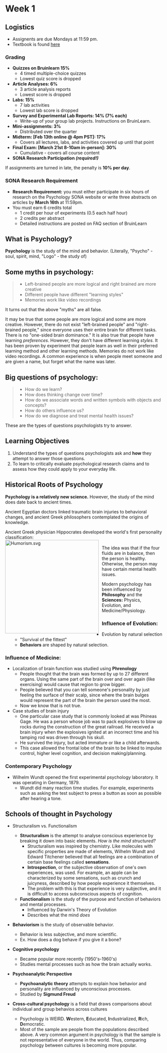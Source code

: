 # Week 1

## Logistics
* Assignents are due Mondays at 11:59 pm.
* Textbook is found [here](https://openstax.org/details/books/psychology)

### Grading
* <strong>Quizzes on Bruinlearn 15%</strong><br>
    * 4 timed multiple-choice quizzes <br>
    * Lowest quiz score is dropped <br>
* <strong>Article Analyses: 6%</strong><br>
    * 3 article analysis reports <br>
    * Lowest score is dropped <br>
* <strong>Labs: 15%</strong><br>
    * 7 lab activities <br>
    * Lowest lab score is dropped <br>
* <strong>Survey and Experimental Lab Reports: 14% (7% each)</strong><br>
    * Write-up of your group lab projects.  Instructions on BruinLearn.<br>
* <strong>Mini-assignments: 3%</strong><br>
    * Distributed over the quarter<br>
* <strong>Midterm: [Feb 13th online @ 4pm PST]: 17%</strong><br>
    * Covers all lectures, labs, and activities covered up until that point<br>
* <strong>Final Exam: [March 21st 8-10am in-person]: 30%</strong><br>
    * Cumulative - covers all course content<br>
* <strong>SONA Research Participation <em>(required!)</em></strong><br>

If assignments are turned in late, the penalty is <strong>10% per day</strong>.

### SONA Research Requirement
* <strong>Research Requirement:</strong> you must either participate in six hours of research on the Psychology SONA website or write three abstracts on articles by <strong>March 16th</strong> at 11:59pm.<br>
* You must earn 6 credits total
    * 1 credit per hour of experiments (0.5 each half hour)<br>
    * 2 credits per abstract<br>
    * Detailed instructions are posted on FAQ section of BruinLearn<br>


## What is Psychology?
<strong>Psychology</strong> is the study of the mind and behavior.  (Literally, "Psycho" - soul, spirit, mind, "Logo" - the study of) <br>

## Some myths in psychology:

> * Left-brained people are more logical and right brained are more creative <br>
> * Different people have different "learning styles" <br>
> * Memories work like video recordings <br>

It turns out that the above "myths" are all false. <br>

It may be true that some people are more logical and some are more creative.  However, there do not exist "left-brained people" and "right-brained people," since everyone uses their entire brain for different tasks.  There is no "one-sided brain dominance." 
It is also true that people have learning <em>preferences</em>.  However, they don't have different learning <em>styles</em>.  It has been proven by experiment that people learn as well in their preferred learning method and other learning methods.
Memories do not work like video recordings.  A common experience is when people meet someone and are given a name, but forget what the name was later. <br>

## Big questions of psychology:

> * How do we learn? <br>
> * How does thinking change over time? <br>
> * How do we associate words and written symbols with objects and concepts? <br>
> * How do others influence us? <br>
> * How do we diagnose and treat mental health issues? <br>

These are the types of questions psychologists try to answer.

## Learning Objectives

1. Understand the types of questions psychologists ask and <strong>how</strong> they attempt to answer those questions. <br>
2. To learn to critically evaluate psychological research claims and to assess how they could apply to your everyday life. <br>

## Historical Roots of Psychology

  <strong>Psychology is a relatively new science.</strong>  However, the study of the mind does date back to ancient times.<br>


  Ancient Egyptian doctors linked traumatic brain injuries to behavioral changes, and ancient Greek philosophers contemplated the origins of knowledge.<br>

  Ancient Greek physician Hippocrates developed the world's first personality classification:<br>
  <img src="https://upload.wikimedia.org/wikipedia/commons/thumb/a/a1/Humorism.svg/660px-Humorism.svg.png?20201207070057"
     alt="Humorism.svg"
     style="float: left; margin-right: 10px;" 
     width="300"/><br>
  The idea was that if the four fluids are in balance, then the person is healthy. Otherwise, the person may have certain mental health issues.<br>

  Modern psychology has been influenced by <strong>Philosophy</strong> and the <strong>Sciences:</strong> Physics, Evolution, and Medicine/Physiology.<br>

  ### Influence of Evolution:

  * Evolution by natural selection
    * "Survival of the fittest"
    * <strong>Behaviors</strong> are shaped by natural selection.

  ### Influence of Medicine:

  * Localization of brain function was studied using <strong>Phrenology</strong>
    * People thought that the brain was formed by up to 27 different organs.  Using the same part of the brain over and over again (like exercising) would cause that region to grow bigger.<br>
    * People believed that you can tell someone's personality by just feeling the surface of their scalp, since where the brain bulges would represent the part of the brain the person used the most.<br>
    * Now we know that is not true.<br>
  * Case studies of brain injury
    * One particular case study that is commonly looked at was Phineas Gage.  He was a person whose job was to pack explosives to blow up rocks during the construction of the great railroad.  He received a brain injury when the explosives ignited at an incorrect time and his tamping rod was driven through his skull.<br>
    * He survived the injury, but acted immature or like a child afterwards.<br>
    * This case allowed the frontal lobe of the brain to be linked to impulse control, higher level cognition, and decision making/planning.<br>

  ### Contemporary Psychology

  * Wilhelm Wundt opened the first experimental psychology laboratory.  It was operating in Germany, 1879.<br>
    * Wundt did many reaction time studies.  For example, experiments such as asking the test subject to press a button as soon as possible after hearing a tone.
    
## Schools of thought in Psychology

  * Structuralism vs. Functionalism
    * <strong>Structuralism</strong> is the attempt to analyse conscious experience by breaking it down into basic elements.  <em>How is the mind structured?</em><br>
      * Structuralism was inspired by chemistry.  Like molecules with specific properties are made of elements, Wilhelm Wundt and Edward Titchener believed that all feelings are a combination of certain base feelings called <strong>sensations</strong>.<br>
      * <strong>Introspection</strong>, or the subjective observation of one's own experiences, was used.  For example, an apple can be characterized by some sensations, such as crunch and juicyness, described by how people experience it themselves.<br>
      * The problem with this is that experience is very subjective, and it is difficult to access subconscious aspects of cognition.<br>
    * <strong>Functionalism</strong> is the study of the purpose and function of behaviors and mental processes.
      * Influenced by Darwin's Theory of Evolution
      * Describes what the mind <em>does</em>

   * <strong>Behaviorism</strong> is the study of observable behavior.<br>
      * Behavior is less subjective, and more scientific.<br>
      * Ex. How does a dog behave if you give it a bone? <br>
      
   * <strong>Cognitive psychology</strong><br>
      * Became popular more recently (1950's-1960's)<br>
      * Studies mental processes such as how the brain actually works.<br>
   
   * <strong>Psychoanalytic Perspective</strong><br>
      * <strong>Psychoanalytic theory</strong> attempts to explain how behavior and personality are influenced by unconscious processes. <br> 
      * Studied by <strong>Sigmund Freud</strong><br>
   
   * <strong>Cross-cultural psychology</strong> is a field that draws comparisons about individual and group behavios across cultures<br>
      * Psychology is WEIRD.  <strong>W</strong>estern, <strong>E</strong>ducated, <strong>I</strong>ndustrialized, <strong>R</strong>ich, <strong>D</strong>emocratic. <br>
      * Most of the sample are people from the populations described above.  A very common argument in psychology is that the sample is not representative of everyone in the world.  Thus, comparing psychology between cultures is becoming more popular.<br>
